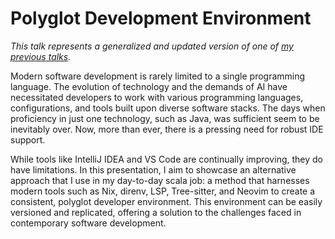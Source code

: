 # Polyglot Development Environment

_This talk represents a generalized and updated version of one of [my previous talks](./nvim-scala.md)._

Modern software development is rarely limited to a single programming language. The evolution of technology and the demands of AI have necessitated developers to work with various programming languages, configurations, and tools built upon diverse software stacks. The days when proficiency in just one technology, such as Java, was sufficient seem to be inevitably over. Now, more than ever, there is a pressing need for robust IDE support.

While tools like IntelliJ IDEA and VS Code are continually improving, they do have limitations. In this presentation, I aim to showcase an alternative approach that I use in my day-to-day scala job: a method that harnesses modern tools such as Nix, direnv, LSP, Tree-sitter, and Neovim to create a consistent, polyglot developer environment. This environment can be easily versioned and replicated, offering a solution to the challenges faced in contemporary software development.
